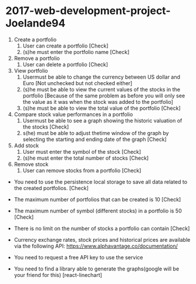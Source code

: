 # 2017-web-development-project-Joelande94
1. Create a portfolio
    1. User can create a portfolio [Check]
    2. (s)he must enter the portfolio name [Check]
2. Remove a portfolio
    1. User can delete a portfolio [Check]
3. View portfolio
    1. Usermust be able to change the currency between US dollar and Euro [Not unchecked but not checked either]
    2. (s)he must be able to view the current values of the stocks in the portfolio [Because of the same problem as before you will only see the value as it was when the stock was added to the portfolio]
    3. (s)he must be able to view the total value of the portfolio [Check]
4. Compare stock value performances in a portfolio
    1. Usermust be able to see a graph showing the historic valuation of the stocks [Check]
    2. s(he) must be able to adjust thetime window of the graph by selecting the starting and ending date of the graph [Check]
5. Add stock
    1. User must enter the symbol of the stock [Check]
    2. (s)he must enter the total number of stocks [Check]
6. Remove stock
    1. User can remove stocks from a portfolio [Check]

* You need to use the persistence local storage to save all data related to the created portfolios. [Check]

* The maximum number of portfolios that can be created is 10 [Check]

* The maximum number of symbol (different stocks) in a portfolio is 50 [Check]

* There is no limit on the number of stocks a portfolio can contain [Check]

* Currency exchange rates, stock prices and historical prices are available via the following API: https://www.alphavantage.co/documentation/

* You need to request a free API key to use the service

* You need to find a library able to generate the graphs(google will be your friend for this) [react-linechart]
